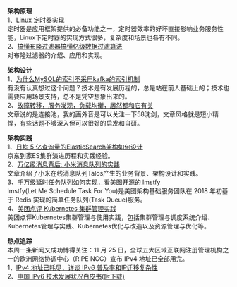 **架构原理**      
1、[Linux 定时器实现](https://mp.weixin.qq.com/s/QEi2ZSH-Vbsc7qZrdgf63g)  
定时器是应用框架提供的必备功能之一，定时器效率的好坏直接影响业务服务性能，Linux下定时器的实现方式很多，复杂度和场景也各有不同。  
2、[搞懂布隆过滤器搞懂亿级数据过滤算法](https://mp.weixin.qq.com/s/AFbE0E65SR85NfZVTDPazw)  
对布隆过滤器的介绍、应用和实现。  

**架构设计**      
1、[为什么MySQL的索引不采用kafka的索引机制](https://mp.weixin.qq.com/s/6KLEnUFVNXDo8t-rRv9UoQ)  
有没有认真想过这个问题？技术是有发展历程的，总是站在前人基础上的；技术也需要应用场景支持，总不是凭空想象出来的。  
2、[故障转移，服务发现，负载均衡，居然都和它有关](https://mp.weixin.qq.com/s/y2nWS6guzrtStM11jlMIgw)  
文章说的是连接池，我的画外音是可以关注一下58沈剑，文章风格就是短小精悍，有些话题不够深入但可以很好的启发和自研。  

**架构实践**  
1、[日均 5 亿查询量的ElasticSearch架构如何设计](https://mp.weixin.qq.com/s/ubjxnRrNfVrWdIp7IOAaLg)  
京东到家ES集群演进历程和实践经验。    
2、[万亿级消息背后: 小米消息队列的实践](https://mp.weixin.qq.com/s/hGeTmKxRbbwdEgW6adN3Vg)  
文章介绍了小米在线消息队列Talos产生的业务背景、架构设计和实践。   
3、[千万级延时任务队列如何实现，看美图开源的 lmstfy](https://mp.weixin.qq.com/s/79z5LQ5EE9pu3r7Qz5UrBg)  
lmstfy(Let Me Schedule Task For You)是美图架构基础服务团队在 2018 年初基于 Redis 实现的简单任务队列(Task Queue)服务。  
4、[美团点评 Kubernetes 集群管理实践](https://mp.weixin.qq.com/s/0LoKPhQeIKhdbjtDHk3xLw)  
美团点评Kubernetes集群管理与使用实践，包括集群管理与调度系统介绍、Kubernetes管理与实践、Kubernetes优化与改造以及资源管理与优化等。  

**热点追踪**  
本周一条新闻又成功博得关注：11 月 25 日，全球五大区域互联网注册管理机构之一的欧洲网络协调中心（RIPE NCC）宣布 IPv4 地址已全部用完。  
1、[IPv4 地址已耗尽，详谈 IPv6 普及率和IP迁移复杂性](https://mp.weixin.qq.com/s/IfNr0avi_psZpq0KYEfH4g)  
2、[中国 IPv6 技术发展状况白皮书(附下载)](https://mp.weixin.qq.com/s/Zc74zwjvHOONT7FDjsdiQw)   

